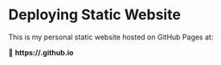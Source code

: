 # Deploying Static Website

This is my personal static website hosted on GitHub Pages at:

🔗 **https://<yourusername>.github.io**
